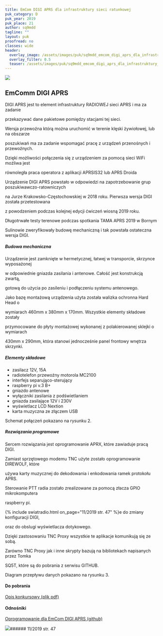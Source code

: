 ```yaml
---
title: EmCom DIGI APRS dla infrastruktury sieci ratunkowej
puk_category: D
puk_year: 2019
puk_place: 21
author: sq9mdd
tagline: ""
layout: puk
proofread: no
classes: wide
header:
  overlay_image: /assets/images/puk/sq9mdd_emcom_digi_aprs_dla_infrastruktury_sieci_ratunkowej.jpg
  overlay_filter: 0.5
  teaser: /assets/images/puk/sq9mdd_emcom_digi_aprs_dla_infrastruktury_sieci_ratunkowej.jpg
---
```






 



![](assets/data/img/projects/2019-21-0.jpg) 



EmComm DIGI APRS
----------------





 DIGI APRS jest to element infrastruktury RADIOWEJ sieci APRS i ma za zadanie

 przekazywać dane pakietowe pomiędzy stacjami tej sieci.

 Wersja przewoźna którą można uruchomić w terenie klęski żywiołowej, lub na obszarze

 poszukiwań ma za zadanie wspomagać pracę z urządzeń przenośnych i przewoźnych.

 Dzięki możliwości połączenia się z urządzeniem za pomocą sieci WiFi możliwa jest

 równoległa praca operatora z aplikacji APRSIS32 lub APRS Droida






Urządzenie DIGI APRS powstało w odpowiedzi na zapotrzebowanie grup poszukiwawczo-ratowniczych

na Jurze Krakowsko-Częstochowskiej w 2018 roku. Pierwsza wersja DIGI została przetestowana

z powodzeniem podczas kolejnej edycji ćwiczeń wiosną 2019 roku.

Długotrwałe testy terenowe podczas spotkania TAMA APRS 2019 w Bornym

Sulinowie zweryfikowały budowę mechaniczną i tak powstała ostateczna wersja DIGI.




##### Budowa mechaniczna




 Urządzenie jest zamknięte w hermetycznej, łatwej w transporcie, skrzynce wyposażonej

w odpowiednie gniazda zasilania i antenowe. Całość jest konstrukcją zwartą,

gotową do użycia po zasileniu i podłączeniu systemu antenowego.






 Jako bazę montażową urządzenia użyta została walizka ochronna Hard Head o

wymiarach 460mm x 380mm x 170mm. Wszystkie elementy składowe zostały

przymocowane do płyty montażowej wykonanej z polakierowanej sklejki o wymiarach

430mm x 290mm, która stanowi jednocześnie panel frontowy wnętrza skrzynki.




##### Elementy składowe




* zasilacz 12V, 15A
* radiotelefon przewoźny motorola MC2100
* interfejs separująco-sterujący
* raspberry pi v.3 B+
* gniazdo antenowe
* wyłączniki zasilania z podświetlaniem
* gniazda zasilające 12V i 230V
* wyświetlacz LCD Nextion
* karta muzyczna ze złączem USB






Schemat połączeń pokazano na rysunku 2.




##### Rozwiązania programowe




Sercem rozwiązania jest oprogramowanie APRX, które zawiaduje pracą DIGI.

Zamiast sprzętowego modemu TNC użyte zostało oprogramowanie DIREWOLF, które

używa karty muzycznej do dekodowania i enkodowania ramek protokołu APRS.

Sterowanie PTT radia zostało zrealizowane za pomocą złacza GPIO mikrokomputera

raspberry pi.






{% include swiatradio.html on_page="11/2019 str. 47" %}e do zmiany konfiguracji DIGI,

oraz do obslugi wyświetlacza dotykowego.

Dzięki zastosowaniu TNC Proxy wszystkie te aplikacje komunikują się ze sobą.

Zarówno TNC Proxy jak i inne skrypty bazują na bibliotekach napisanych przez Tomka

SQ5T, które są do pobrania z serwisu GITHUB.






Diagram przepływu danych pokazano na rysunku 3.





#### Do pobrania

[Opis konkursowy (plik pdf)](assets/data/download/SQ9MDD_emcom-digi-aprs.pdf)




#### Odnośniki

[Oprogramowanie dla EmCom DIGI APRS (github)](https://github.com/SQ9MDD/EmComm-Off-Grid-DIGI-Project)

 



![](assets/img/logo/sr_logo_s.jpg)###### 11/2019 str. 47

 





 


